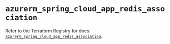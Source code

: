# `azurerm_spring_cloud_app_redis_association`

Refer to the Terraform Registry for docs: [`azurerm_spring_cloud_app_redis_association`](https://registry.terraform.io/providers/hashicorp/azurerm/3.97.1/docs/resources/spring_cloud_app_redis_association).
